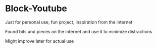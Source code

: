 # Block-Youtube
Just for personal use, fun project, inspiration from the internet

Found bits and pieces on the internet and use it to minimize distractions

Might improve later for actual use
